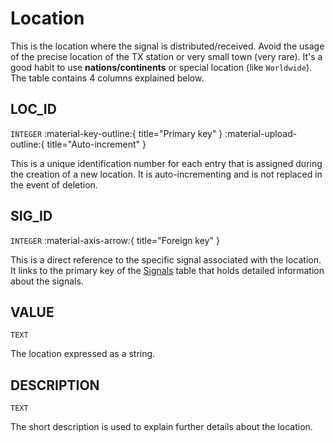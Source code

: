 # Location
This is the location where the signal is distributed/received. Avoid the usage of the precise location of the TX station or very small town (very rare). It's a good habit to use **nations/continents** or special location (like `Worldwide`). The table contains 4 columns explained below.

## LOC_ID
`INTEGER` :material-key-outline:{ title="Primary key" } :material-upload-outline:{ title="Auto-increment" }

This is a unique identification number for each entry that is assigned during the creation of a new location. It is auto-incrementing and is not replaced in the event of deletion.

## SIG_ID
`INTEGER` :material-axis-arrow:{ title="Foreign key" }

This is a direct reference to the specific signal associated with the location. It links to the primary key of the [Signals](db_signals.md) table that holds detailed information about the signals.

## VALUE
`TEXT`

The location expressed as a string.

## DESCRIPTION
`TEXT`

The short description is used to explain further details about the location.
